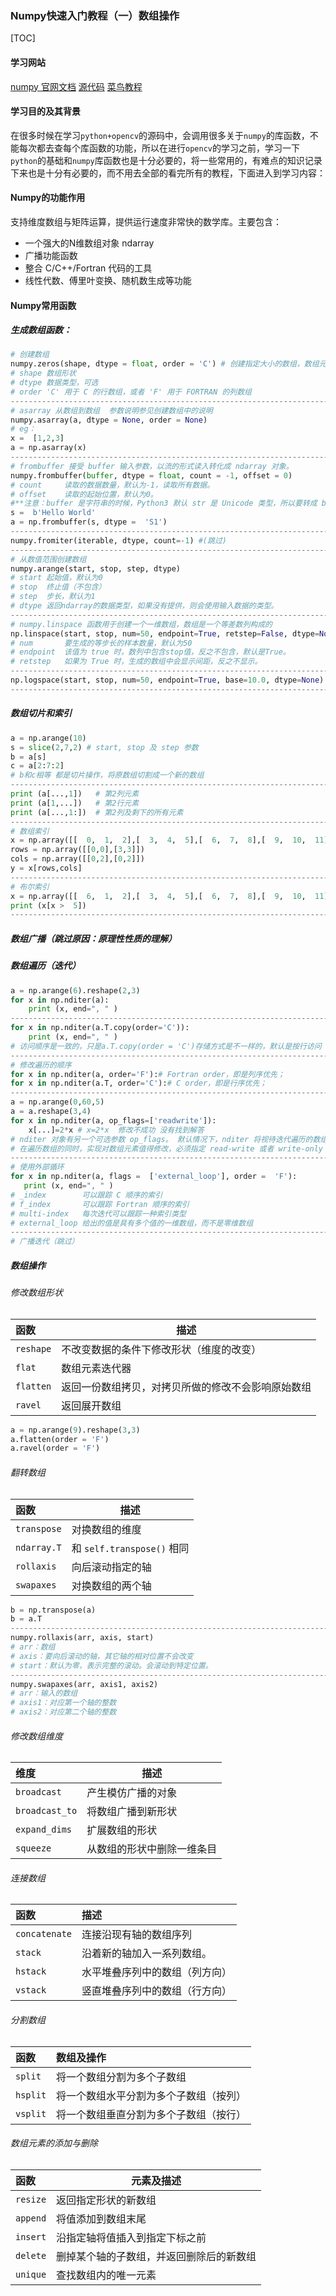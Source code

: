 ### Numpy快速入门教程（一）数组操作

[TOC]

#### 学习网站

[numpy 官网文档](https://numpy.org/doc) 
[源代码](https://github.com/numpy/numpy)
[菜鸟教程](https://www.runoob.com/numpy/numpy-tutorial.html)

#### 学习目的及其背景

在很多时候在学习`python+opencv`的源码中，会调用很多关于`numpy`的库函数，不能每次都去查每个库函数的功能，所以在进行`opencv`的学习之前，学习一下`python`的基础和`numpy`库函数也是十分必要的，将一些常用的，有难点的知识记录下来也是十分有必要的，而不用去全部的看完所有的教程，下面进入到学习内容：

#### Numpy的功能作用

支持维度数组与矩阵运算，提供运行速度非常快的数学库。主要包含：

- 一个强大的N维数组对象 ndarray
- 广播功能函数
- 整合 C/C++/Fortran 代码的工具
- 线性代数、傅里叶变换、随机数生成等功能

#### Numpy常用函数

##### 生成数组函数：

```python
# 创建数组
numpy.zeros(shape, dtype = float, order = 'C') # 创建指定大小的数组，数组元素以 0 来填充：
# shape	数组形状
# dtype	数据类型，可选
# order 'C' 用于 C 的行数组，或者 'F' 用于 FORTRAN 的列数组
-----------------------------------------------------------------------------------------------
# asarray 从数组到数组  参数说明参见创建数组中的说明
numpy.asarray(a, dtype = None, order = None)
# eg：
x =  [1,2,3] 
a = np.asarray(x)
-----------------------------------------------------------------------------------------------
# frombuffer 接受 buffer 输入参数，以流的形式读入转化成 ndarray 对象。
numpy.frombuffer(buffer, dtype = float, count = -1, offset = 0)
# count  	读取的数据数量，默认为-1，读取所有数据。
# offset	读取的起始位置，默认为0。
#**注意：buffer 是字符串的时候，Python3 默认 str 是 Unicode 类型，所以要转成 bytestring 在原 str 前加上 b。**
s =  b'Hello World' 
a = np.frombuffer(s, dtype =  'S1')  
-----------------------------------------------------------------------------------------------
numpy.fromiter(iterable, dtype, count=-1) #(跳过)
-----------------------------------------------------------------------------------------------
# 从数值范围创建数组
numpy.arange(start, stop, step, dtype)
# start	起始值，默认为0
# stop	终止值（不包含）
# step	步长，默认为1
# dtype	返回ndarray的数据类型，如果没有提供，则会使用输入数据的类型。
-----------------------------------------------------------------------------------------------
# numpy.linspace 函数用于创建一个一维数组，数组是一个等差数列构成的
np.linspace(start, stop, num=50, endpoint=True, retstep=False, dtype=None)
# num	    要生成的等步长的样本数量，默认为50
# endpoint	该值为 true 时，数列中包含stop值，反之不包含，默认是True。
# retstep	如果为 True 时，生成的数组中会显示间距，反之不显示。
-----------------------------------------------------------------------------------------------
np.logspace(start, stop, num=50, endpoint=True, base=10.0, dtype=None) # （跳过）
-----------------------------------------------------------------------------------------------
```

##### 数组切片和索引

```python
a = np.arange(10)
s = slice(2,7,2) # start, stop 及 step 参数
b = a[s]    
c = a[2:7:2] 
# b和c相等 都是切片操作，将原数组切割成一个新的数组
-----------------------------------------------------------------------------------------------
print (a[...,1])   # 第2列元素
print (a[1,...])   # 第2行元素
print (a[...,1:])  # 第2列及剩下的所有元素 
-----------------------------------------------------------------------------------------------
# 数组索引
x = np.array([[  0,  1,  2],[  3,  4,  5],[  6,  7,  8],[  9,  10,  11]])  
rows = np.array([[0,0],[3,3]]) 
cols = np.array([[0,2],[0,2]]) 
y = x[rows,cols]  
-----------------------------------------------------------------------------------------------
# 布尔索引
x = np.array([[  6,  1,  2],[  3,  4,  5],[  6,  7,  8],[  9,  10,  11]])  
print (x[x >  5])
-----------------------------------------------------------------------------------------------
```

##### 数组广播（跳过原因：原理性性质的理解）

##### **数组遍历（迭代）**

```python
a = np.arange(6).reshape(2,3)
for x in np.nditer(a):
    print (x, end=", " )
-----------------------------------------------------------------------------------------------
for x in np.nditer(a.T.copy(order='C')):
    print (x, end=", " )
# 访问顺序是一致的，只是a.T.copy(order = 'C')存储方式是不一样的，默认是按行访问
-----------------------------------------------------------------------------------------------
# 修改遍历的顺序
for x in np.nditer(a, order='F'):# Fortran order，即是列序优先；
for x in np.nditer(a.T, order='C'):# C order，即是行序优先；
-----------------------------------------------------------------------------------------------
a = np.arange(0,60,5) 
a = a.reshape(3,4)  
for x in np.nditer(a, op_flags=['readwrite']): 
    x[...]=2*x # x=2*x  修改不成功 没有找到解答
# nditer 对象有另一个可选参数 op_flags。 默认情况下，nditer 将视待迭代遍历的数组为只读对象（read-only），为了
# 在遍历数组的同时，实现对数组元素值得修改，必须指定 read-write 或者 write-only 的模式。
-----------------------------------------------------------------------------------------------
# 使用外部循环
for x in np.nditer(a, flags =  ['external_loop'], order =  'F'):  
   print (x, end=", " )
# _index	    可以跟踪 C 顺序的索引
# f_index	    可以跟踪 Fortran 顺序的索引
# multi-index	每次迭代可以跟踪一种索引类型
# external_loop	给出的值是具有多个值的一维数组，而不是零维数组
-----------------------------------------------------------------------------------------------
# 广播迭代（跳过）
```

##### 数组操作

###### 修改数组形状

| 函数      | 描述                                               |
| :-------- | -------------------------------------------------- |
| `reshape` | 不改变数据的条件下修改形状（维度的改变）           |
| `flat`    | 数组元素迭代器                                     |
| `flatten` | 返回一份数组拷贝，对拷贝所做的修改不会影响原始数组 |
| `ravel`   | 返回展开数组                                       |

```python
a = np.arange(9).reshape(3,3) 
a.flatten(order = 'F')
a.ravel(order = 'F')
```

###### 翻转数组

| 函数        | 描述                       |
| :---------- | -------------------------- |
| `transpose` | 对换数组的维度             |
| `ndarray.T` | 和 `self.transpose()` 相同 |
| `rollaxis`  | 向后滚动指定的轴           |
| `swapaxes`  | 对换数组的两个轴           |

```python
b = np.transpose(a)
b = a.T
-----------------------------------------------------------------------------------------------
numpy.rollaxis(arr, axis, start)
# arr：数组
# axis：要向后滚动的轴，其它轴的相对位置不会改变
# start：默认为零，表示完整的滚动。会滚动到特定位置。
-----------------------------------------------------------------------------------------------
numpy.swapaxes(arr, axis1, axis2)
# arr：输入的数组
# axis1：对应第一个轴的整数
# axis2：对应第二个轴的整数
```
###### 修改数组维度

| 维度           | 描述                       |
| :------------- | -------------------------- |
| `broadcast`    | 产生模仿广播的对象         |
| `broadcast_to` | 将数组广播到新形状         |
| `expand_dims`  | 扩展数组的形状             |
| `squeeze`      | 从数组的形状中删除一维条目 |

###### 连接数组

| 函数          | 描述                           |
| :------------ | :----------------------------- |
| `concatenate` | 连接沿现有轴的数组序列         |
| `stack`       | 沿着新的轴加入一系列数组。     |
| `hstack`      | 水平堆叠序列中的数组（列方向） |
| `vstack`      | 竖直堆叠序列中的数组（行方向） |

###### 分割数组

| 函数     | 数组及操作                             |
| :------- | :------------------------------------- |
| `split`  | 将一个数组分割为多个子数组             |
| `hsplit` | 将一个数组水平分割为多个子数组（按列） |
| `vsplit` | 将一个数组垂直分割为多个子数组（按行） |

###### 数组元素的添加与删除

| 函数     | 元素及描述                               |
| :------- | ---------------------------------------- |
| `resize` | 返回指定形状的新数组                     |
| `append` | 将值添加到数组末尾                       |
| `insert` | 沿指定轴将值插入到指定下标之前           |
| `delete` | 删掉某个轴的子数组，并返回删除后的新数组 |
| `unique` | 查找数组内的唯一元素                     |
